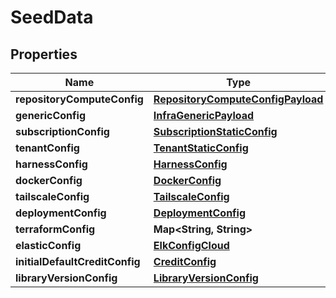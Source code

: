 

# SeedData


## Properties

Name | Type | Description | Notes
------------ | ------------- | ------------- | -------------
**repositoryComputeConfig** | [**RepositoryComputeConfigPayload**](RepositoryComputeConfigPayload.md) |  |  [optional]
**genericConfig** | [**InfraGenericPayload**](InfraGenericPayload.md) |  | 
**subscriptionConfig** | [**SubscriptionStaticConfig**](SubscriptionStaticConfig.md) |  | 
**tenantConfig** | [**TenantStaticConfig**](TenantStaticConfig.md) |  | 
**harnessConfig** | [**HarnessConfig**](HarnessConfig.md) |  | 
**dockerConfig** | [**DockerConfig**](DockerConfig.md) |  | 
**tailscaleConfig** | [**TailscaleConfig**](TailscaleConfig.md) |  | 
**deploymentConfig** | [**DeploymentConfig**](DeploymentConfig.md) |  | 
**terraformConfig** | **Map&lt;String, String&gt;** |  | 
**elasticConfig** | [**ElkConfigCloud**](ElkConfigCloud.md) |  | 
**initialDefaultCreditConfig** | [**CreditConfig**](CreditConfig.md) |  | 
**libraryVersionConfig** | [**LibraryVersionConfig**](LibraryVersionConfig.md) |  | 



